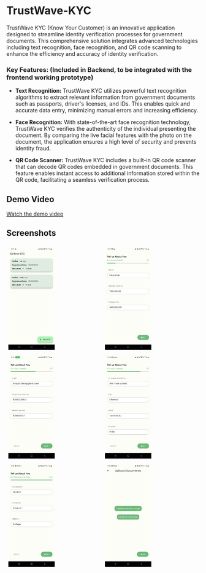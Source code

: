 # TrustWave-KYC

TrustWave KYC (Know Your Customer) is an innovative application designed to streamline identity verification processes for government documents. This comprehensive solution integrates advanced technologies including text recognition, face recognition, and QR code scanning to enhance the efficiency and accuracy of identity verification.

### Key Features: (Included in Backend, to be integrated with the frontend working prototype)

- **Text Recognition:** TrustWave KYC utilizes powerful text recognition algorithms to extract relevant information from government documents such as passports, driver's licenses, and IDs. This enables quick and accurate data entry, minimizing manual errors and increasing efficiency.

- **Face Recognition:** With state-of-the-art face recognition technology, TrustWave KYC verifies the authenticity of the individual presenting the document. By comparing the live facial features with the photo on the document, the application ensures a high level of security and prevents identity fraud.

- **QR Code Scanner:** TrustWave KYC includes a built-in QR code scanner that can decode QR codes embedded in government documents. This feature enables instant access to additional information stored within the QR code, facilitating a seamless verification process.

## Demo Video

[Watch the demo video](https://drive.google.com/file/d/12X4UnaXp_D2ED36sU0UD9Y_CdGusmSHK/view?usp=drive_link)

## Screenshots

<div style="display: flex;">
    <div style="flex: 50%; padding: 5px;">
        <img src="https://github.com/ItzNilay/TrustWave-KYC/blob/main/Screenshots/Screenshot_20240314_174704.jpg" alt="Screenshot 1" style="width: 50%;">
    </div>
    <div style="flex: 50%; padding: 5px;">
        <img src="https://github.com/ItzNilay/TrustWave-KYC/blob/main/Screenshots/Screenshot_20240314_174728.jpg" alt="Screenshot 2" style="width: 50%;">
    </div>
</div>

<div style="display: flex;">
    <div style="flex: 50%; padding: 5px;">
        <img src="https://github.com/ItzNilay/TrustWave-KYC/blob/main/Screenshots/Screenshot_20240314_174901.jpg" alt="Screenshot 3" style="width: 50%;">
    </div>
    <div style="flex: 50%; padding: 5px;">
        <img src="https://github.com/ItzNilay/TrustWave-KYC/blob/main/Screenshots/Screenshot_20240314_174943.jpg" alt="Screenshot 4" style="width: 50%;">
    </div>
</div>

<div style="display: flex;">
    <div style="flex: 50%; padding: 5px;">
        <img src="https://github.com/ItzNilay/TrustWave-KYC/blob/main/Screenshots/Screenshot_20240314_175017.jpg" alt="Screenshot 5" style="width: 50%;">
    </div>
    <div style="flex: 50%; padding: 5px;">
        <img src="https://github.com/ItzNilay/TrustWave-KYC/blob/main/Screenshots/Screenshot_20240314_175020.jpg" alt="Screenshot 6" style="width: 50%;">
    </div>
</div>
